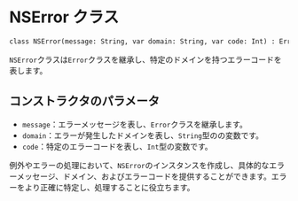 
# NSError クラス
```svg
class NSError(message: String, var domain: String, var code: Int) : Error(message)

```
`NSError`クラスは`Error`クラスを継承し、特定のドメインを持つエラーコードを表します。

## コンストラクタのパラメータ

- `message`：エラーメッセージを表し、`Error`クラスを継承します。
- `domain`：エラーが発生したドメインを表し、`String`型のの変数です。
- `code`：特定のエラーコードを表し、`Int`型の変数です。

例外やエラーの処理において、`NSError`のインスタンスを作成し、具体的なエラーメッセージ、ドメイン、およびエラーコードを提供することができます。エラーをより正確に特定し、処理することに役立ちます。
